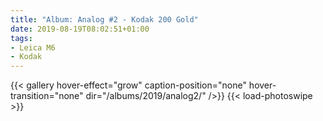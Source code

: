 ```yaml
---
title: "Album: Analog #2 - Kodak 200 Gold"
date: 2019-08-19T08:02:51+01:00
tags:
- Leica M6
- Kodak
---
```


{{< gallery hover-effect="grow" caption-position="none" hover-transition="none" dir="/albums/2019/analog2/" />}}
{{< load-photoswipe >}}
